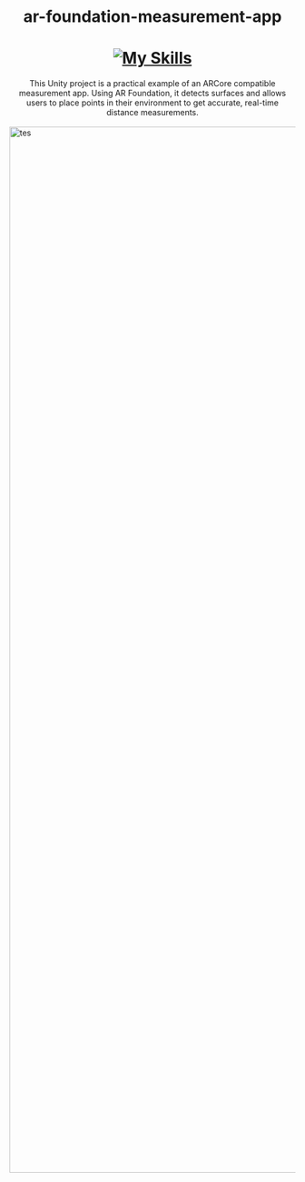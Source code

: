 # <div style="text-align: center;">ar-foundation-measurement-app</div>

# <div style="text-align: center;">[![My Skills](https://skillicons.dev/icons?i=unity,cs&theme=light)](https://skillicons.dev)</div>

<div style="text-align: center;">This Unity project is a practical example of an ARCore compatible measurement app. Using AR Foundation, it detects surfaces and allows users to place points in their environment to get accurate, real-time distance measurements.</div> <br>

<img width="2400" height="1842" alt="tes" src="https://github.com/user-attachments/assets/b898e2c6-8cde-42df-b7be-bfbe157aeadc" />
